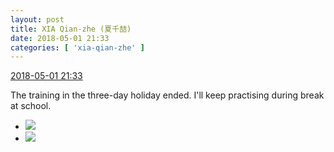 ```yaml
---
layout: post
title: XIA Qian-zhe (夏千喆)
date: 2018-05-01 21:33
categories: [ 'xia-qian-zhe' ]
---
```


<div class="weibo-info">
  <a href="https://weibo.com/6505420082/GeG0SFW7X">2018-05-01 21:33</a>
</div>

The training in the three-day holiday ended. I'll keep practising during break at school.

<!-- more -->

<ul class="weibo-pic-list-1">
  <li class="weibo-pic">
    <a href="//wx3.sinaimg.cn/mw690/0076g4Wmgy1fqw5xxu425j30qo1bgwr3.jpg"><img src="//wx3.sinaimg.cn/thumb150/0076g4Wmgy1fqw5xxu425j30qo1bgwr3.jpg"/></a>
  </li>
  <li class="weibo-pic">
    <a href="//wx2.sinaimg.cn/mw690/0076g4Wmgy1fqw5xw30d9j30qo1bgtly.jpg"><img src="//wx2.sinaimg.cn/thumb150/0076g4Wmgy1fqw5xw30d9j30qo1bgtly.jpg"/></a>
  </li>
</ul>
